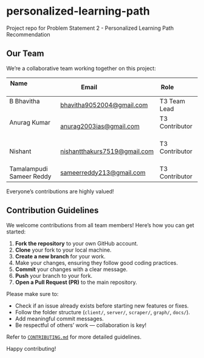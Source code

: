 # personalized-learning-path
Project repo for Problem Statement 2 - Personalized Learning Path Recommendation
## Our Team

We’re a collaborative team working together on this project:

| Name                  | Email                       | Role            |
|-----------------------|-----------------------------|-----------------|
| B Bhavitha            | bhavitha9052004@gmail.com   | T3 Team Lead    |
| Anurag Kumar          | anurag2003ias@gmail.com     | T3 Contributor  |
| Nishant               | nishantthakurs7519@gmail.com| T3 Contributor  |
| Tamalampudi Sameer Reddy| sameerreddy213@gmail.com  | T3 Contributor |

Everyone’s contributions are highly valued!
## Contribution Guidelines

We welcome contributions from all team members! Here’s how you can get started:

1. **Fork the repository** to your own GitHub account.
2. **Clone** your fork to your local machine.
3. **Create a new branch** for your work.
4. Make your changes, ensuring they follow good coding practices.
5. **Commit** your changes with a clear message.
6. **Push** your branch to your fork.
7. **Open a Pull Request (PR)** to the main repository.

Please make sure to:
- Check if an issue already exists before starting new features or fixes.
- Follow the folder structure (`client/`, `server/`, `scraper/`, `graph/`, `docs/`).
- Add meaningful commit messages.
- Be respectful of others’ work — collaboration is key!

Refer to [`CONTRIBUTING.md`](CONTRIBUTING.md) for more detailed guidelines.

Happy contributing!